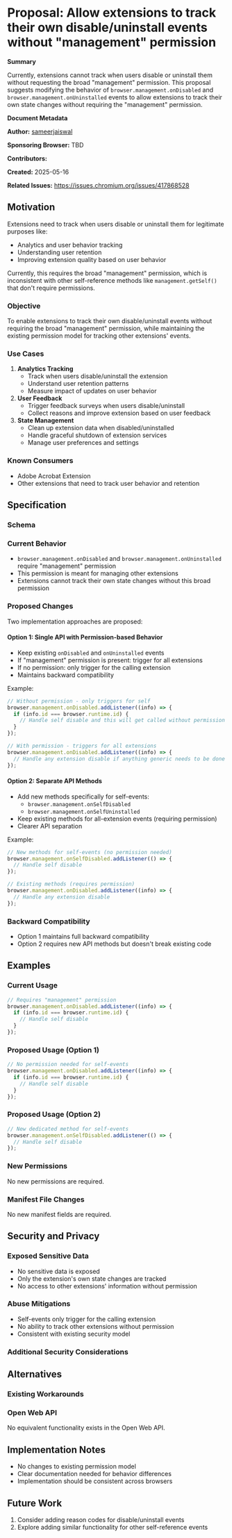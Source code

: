# Proposal: Allow extensions to track their own disable/uninstall events without "management" permission

**Summary**

Currently, extensions cannot track when users disable or uninstall them without requesting the broad "management" permission. This proposal suggests modifying the behavior of `browser.management.onDisabled` and `browser.management.onUninstalled` events to allow extensions to track their own state changes without requiring the "management" permission.

**Document Metadata**

**Author:** [sameerjaiswal](https://github.com/jaissam10)

**Sponsoring Browser:** TBD

**Contributors:** 

**Created:** 2025-05-16

**Related Issues:** https://issues.chromium.org/issues/417868528

## Motivation
Extensions need to track when users disable or uninstall them for legitimate purposes like:
- Analytics and user behavior tracking
- Understanding user retention
- Improving extension quality based on user behavior

Currently, this requires the broad "management" permission, which is inconsistent with other self-reference methods like `management.getSelf()` that don't require permissions.
### Objective
To enable extensions to track their own disable/uninstall events without requiring the broad "management" permission, while maintaining the existing permission model for tracking other extensions' events.

### Use Cases
1. **Analytics Tracking**
   - Track when users disable/uninstall the extension
   - Understand user retention patterns
   - Measure impact of updates on user behavior
2. **User Feedback**
   - Trigger feedback surveys when users disable/uninstall
   - Collect reasons and improve extension based on user feedback
3. **State Management**
   - Clean up extension data when disabled/uninstalled
   - Handle graceful shutdown of extension services
   - Manage user preferences and settings

### Known Consumers
- Adobe Acrobat Extension
- Other extensions that need to track user behavior and retention

## Specification

### Schema
### Current Behavior
- `browser.management.onDisabled` and `browser.management.onUninstalled` require "management" permission
- This permission is meant for managing other extensions
- Extensions cannot track their own state changes without this broad permission

### Proposed Changes
Two implementation approaches are proposed:

#### Option 1: Single API with Permission-based Behavior
- Keep existing `onDisabled` and `onUninstalled` events
- If "management" permission is present: trigger for all extensions
- If no permission: only trigger for the calling extension
- Maintains backward compatibility

Example:
```javascript
// Without permission - only triggers for self
browser.management.onDisabled.addListener((info) => {
  if (info.id === browser.runtime.id) {
    // Handle self disable and this will get called without permission
  }
});

// With permission - triggers for all extensions
browser.management.onDisabled.addListener((info) => {
  // Handle any extension disable if anything generic needs to be done but that needs permision
});
```

#### Option 2: Separate API Methods
- Add new methods specifically for self-events:
  - `browser.management.onSelfDisabled`
  - `browser.management.onSelfUninstalled`
- Keep existing methods for all-extension events (requiring permission)
- Clearer API separation

Example:
```javascript
// New methods for self-events (no permission needed)
browser.management.onSelfDisabled.addListener(() => {
  // Handle self disable
});

// Existing methods (requires permission)
browser.management.onDisabled.addListener((info) => {
  // Handle any extension disable
});
```


### Backward Compatibility
- Option 1 maintains full backward compatibility
- Option 2 requires new API methods but doesn't break existing code

## Examples
### Current Usage
```javascript
// Requires "management" permission
browser.management.onDisabled.addListener((info) => {
  if (info.id === browser.runtime.id) {
    // Handle self disable
  }
});
```

### Proposed Usage (Option 1)
```javascript
// No permission needed for self-events
browser.management.onDisabled.addListener((info) => {
  if (info.id === browser.runtime.id) {
    // Handle self disable
  }
});
```

### Proposed Usage (Option 2)
```javascript
// New dedicated method for self-events
browser.management.onSelfDisabled.addListener(() => {
  // Handle self disable
});
```

### New Permissions
No new permissions are required.

### Manifest File Changes
No new manifest fields are required.

## Security and Privacy
### Exposed Sensitive Data
- No sensitive data is exposed
- Only the extension's own state changes are tracked
- No access to other extensions' information without permission

### Abuse Mitigations
- Self-events only trigger for the calling extension
- No ability to track other extensions without permission
- Consistent with existing security model


### Additional Security Considerations


## Alternatives
### Existing Workarounds

### Open Web API
No equivalent functionality exists in the Open Web API.

## Implementation Notes

- No changes to existing permission model
- Clear documentation needed for behavior differences
- Implementation should be consistent across browsers

## Future Work
1. Consider adding reason codes for disable/uninstall events
2. Explore adding similar functionality for other self-reference events

